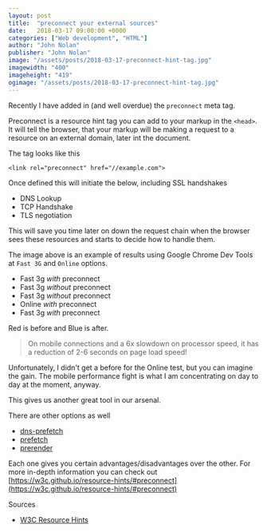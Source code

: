 ```yaml
---
layout: post
title:  "preconnect your external sources"
date:   2018-03-17 09:00:00 +0000
categories: ["Web development", "HTML"]
author: "John Nolan"
publisher: "John Nolan"
image: "/assets/posts/2018-03-17-preconnect-hint-tag.jpg"
imagewidth: "400"
imageheight: "419"
ogimage: "/assets/posts/2018-03-17-preconnect-hint-tag.jpg"
---
```


Recently I have added in (and well overdue) the `preconnect` meta tag.

Preconnect is a resource hint tag you can add to your markup in the `<head>`. It will tell the browser,
that your markup will be making a request to a resource on an external domain, later int the document.

The tag looks like this

```
<link rel="preconnect" href="//example.com">
```

Once defined this will initiate the below, including SSL handshakes

* DNS Lookup
* TCP Handshake
* TLS negotiation

This will save you time later on down the request chain when the browser sees these resources and starts
to decide how to handle them.

The image above is an example of results using Google Chrome Dev Tools at `Fast 3G` and `Online` options.

* Fast 3g _with_ preconnect
* Fast 3g _without_ preconnect
* Fast 3g _without_ preconnect
* Online _with_ preconnect
* Fast 3g _with_ preconnect

Red is before and Blue is after.

> On mobile connections and a 6x slowdown on processor speed, it has a reduction of 2-6 seconds on page load speed!

Unfortunately, I didn't get a before for the Online test, but you can imagine the gain. The mobile performance
fight is what I am concentrating on day to day at the moment, anyway.

This gives us another great tool in our arsenal.

There are other options as well

* [dns-prefetch](https://w3c.github.io/resource-hints/#dns-prefetch)
* [prefetch](https://w3c.github.io/resource-hints/#prefetch)
* [prerender](https://w3c.github.io/resource-hints/#prerender)

Each one gives you certain advantages/disadvantages over the other.
For more in-depth information you can check out
[https://w3c.github.io/resource-hints/#preconnect](https://w3c.github.io/resource-hints/#preconnect)


Sources

* [W3C Resource Hints](https://w3c.github.io/resource-hints)